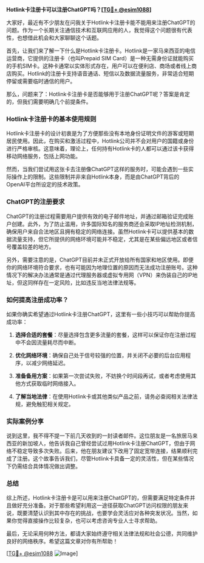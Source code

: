 **Hotlink卡注册卡可以注册ChatGPT吗？[[TG💪+ @esim1088](https://t.me/s/esim1088)]**

大家好，最近有不少朋友在问我关于Hotlink卡注册卡能不能用来注册ChatGPT的问题。作为一个长期关注通信技术和互联网应用的人，我觉得这个问题很有代表性，也想借此机会和大家聊聊这个话题。

首先，让我们来了解一下什么是Hotlink卡注册卡。Hotlink是一家马来西亚的电信运营商，它提供的注册卡（也叫Prepaid SIM Card）是一种无需身份证就能购买的手机SIM卡。这种卡通常以实体形式存在，用户可以在便利店、商场或者线上商店购买。Hotlink的注册卡支持语音通话、短信以及数据流量服务，非常适合短期停留或需要临时通信的用户。

那么，问题来了：Hotlink卡注册卡是否能够用于注册ChatGPT呢？答案是肯定的，但我们需要明确几个前提条件。

### Hotlink卡注册卡的基本使用规则

Hotlink卡注册卡的设计初衷是为了方便那些没有本地身份证明文件的游客或短期居民使用。因此，在购买和激活过程中，Hotlink公司并不会对用户的国籍或身份进行严格审核。这意味着，理论上，任何持有Hotlink卡的人都可以通过该卡获得移动网络服务，包括上网功能。

然而，当我们尝试用这张卡去注册像ChatGPT这样的服务时，可能会遇到一些实际操作上的限制。这些限制并非来自Hotlink本身，而是由ChatGPT背后的OpenAI平台所设定的技术政策。

### ChatGPT的注册要求

ChatGPT的注册过程需要用户提供有效的电子邮件地址，并通过邮箱验证完成账户创建。此外，为了防止滥用，许多国际知名的服务商还会采取IP地址检测机制，确保用户来自合法地区且拥有稳定的网络连接。虽然Hotlink卡可以提供基本的数据流量支持，但它所提供的网络环境可能并不稳定，尤其是在某些偏远地区或者信号覆盖较差的地方。

另外，需要注意的是，ChatGPT目前并未正式开放给所有国家和地区使用。即便你的网络环境符合要求，也有可能因为地理位置的原因而无法成功注册账号。这种情况下的解决办法通常是通过代理服务器或虚拟专用网（VPN）来伪装自己的IP地址，但这同样存在一定风险，比如违反当地法律法规等。

### 如何提高注册成功率？

如果你确实希望通过Hotlink卡注册ChatGPT，这里有一些小技巧可以帮助你提高成功率：

1. **选择合适的套餐**：尽量选择包含更多流量的套餐，这样可以保证你在注册过程中不会因流量耗尽而中断。
   
2. **优化网络环境**：确保自己处于信号较强的位置，并关闭不必要的后台应用程序，以减少网络延迟。
   
3. **准备备用方案**：如果第一次尝试失败，不妨换个时间段再试，或者考虑使用其他方式获取临时网络接入。
   
4. **了解当地法律**：在使用Hotlink卡或其他类似产品之前，请务必查阅相关法律法规，避免触犯相关规定。

### 实际案例分享

说到这里，我不得不提一下前几天收到的一封读者邮件。这位朋友是一名旅居马来西亚的新加坡人，他告诉我自己曾经尝试过用Hotlink卡注册ChatGPT，但由于网络不稳定导致多次失败。后来，他在朋友建议下改用了固定宽带连接，结果顺利完成了注册。这个故事告诉我们，尽管Hotlink卡具备一定的灵活性，但在某些情况下仍需结合具体情况做出调整。

### 总结

综上所述，Hotlink卡注册卡是可以用来注册ChatGPT的，但需要满足特定条件并且做好充分准备。对于那些希望利用这一途径获取ChatGPT访问权限的朋友来说，既要清楚认识到其中存在的挑战，也要学会灵活应对各种突发状况。当然，如果你觉得直接操作比较复杂，也可以考虑咨询专业人士寻求帮助。

最后，无论采用何种方法，都请大家始终遵守相关法律法规和社会公德，共同维护良好的网络秩序。希望这篇文章对你有所帮助！

[[TG💪+ @esim1088](https://t.me/s/esim1088) ![Image](https://i.postimg.cc/4NQfJmqS/Snipaste-2025-05-13-00-14-12.png)]
